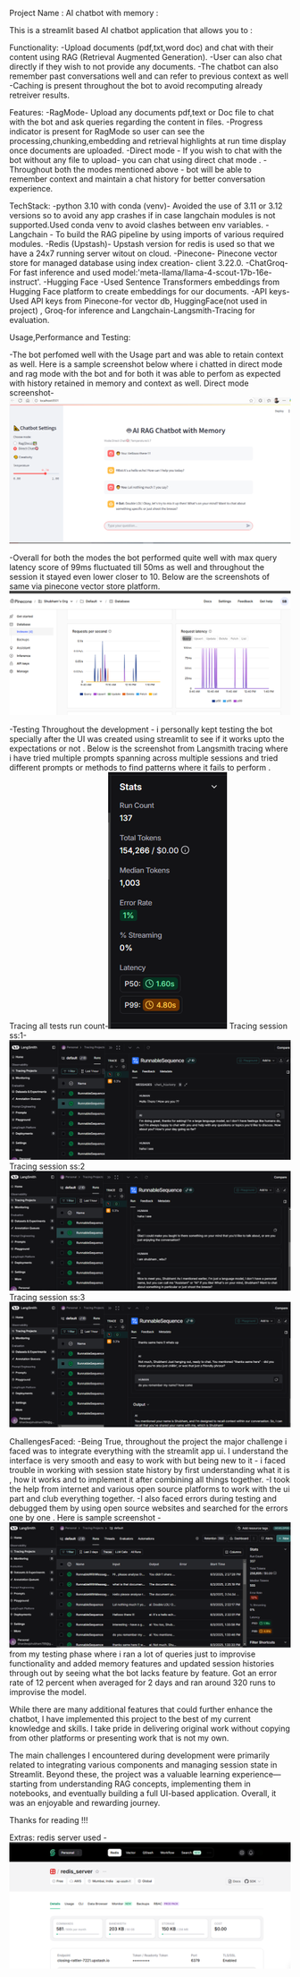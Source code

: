 Project Name : AI chatbot with memory :

This is a streamlit based AI chatbot application that allows you to : 
 
Functionality:
-Upload documents (pdf,txt,word doc) and chat with their content using RAG (Retrieval Augmented Generation).
-User can also chat directly if they wish to not provide any documents.
-The chatbot can also remember past conversations well and can refer to previous context as well
-Caching is present throughout the bot to avoid recomputing already retreiver results.

Features:
-RagMode- Upload any documents pdf,text or Doc file to chat with the bot and ask queries regarding the content in files.
-Progress indicator is present for RagMode so user can see the processing,chunking,embedding and retrieval highlights at run time display once documents are uploaded.
-Direct mode - If you wish to chat with the bot without any file to upload- you can chat using direct chat mode .
-Throughout both the modes mentioned above - bot will be able to remember context and maintain a chat history for better conversation experience.

TechStack:
-python 3.10 with conda (venv)- Avoided the use of 3.11 or 3.12 versions so to avoid any app crashes if in case langchain modules is not supported.Used conda venv to avoid clashes between env variables.
-Langchain - To build the RAG pipeline by using imports of various required modules.
-Redis (Upstash)- Upstash version for redis is used so that we have a 24x7 running server witout on cloud.
-Pinecone- Pinecone vector store for managed database using index creation- client 3.22.0.
-ChatGroq- For fast inference and used model:'meta-llama/llama-4-scout-17b-16e-instruct'.
-Hugging Face -Used Sentence Transformers embeddings from Hugging Face platform to create embeddings for our documents.
-API keys- Used API keys from Pinecone-for vector db, HuggingFace(not used in project) , Groq-for inference and Langchain-Langsmith-Tracing for evaluation.

Usage,Performance and Testing:

-The bot perfomed well with the Usage part and was able to retain context as well. Here is a sample screenshot below where i chatted in direct mode and rag mode with the bot and for both it was able to perfom as expected with history retained in memory and context as well.
Direct mode screenshot-![alt text](image-6.png)

-Overall for both the modes the bot performed quite well with max query latency score of 99ms fluctuated till 50ms as well and throughout the session it stayed even lower closer to 10. Below are the screenshots of same via pinecone vector store platform.
![alt text](image-1.png)


-Testing
Throughout the development - i personally kept testing the bot specially after the UI was created using streamlit to see if it works upto the expectations or not .
Below is the screenshot from Langsmith tracing where i have tried multiple prompts spanning across multiple sessions and tried different prompts or methods to find patterns where it fails to perform .
Tracing all tests run count-![alt text](image-5.png)
Tracing session ss:1-![alt text](image-2.png)
Tracing session ss:2 ![alt text](image-3.png)
Tracing session ss:3 ![alt text](image-4.png)

ChallengesFaced:
-Being True, throughout the project the major challenge i faced was to integrate everything with the streamlit app ui.
I understand the interface is very smooth and easy to work with but being new to it - i faced trouble in working with session state history by first understanding what it is , how it works and to implement it after combining all things together.
-I took the help from internet and various open source platforms to work with the ui part and club everything together.
-I also faced errors during testing and debugged them by using open source websites and searched for the errors one by one .
Here is sample screenshot -![alt text](image-7.png) from my testing phase where i ran a lot of queries just to improvise functionality and added memory features and updated session histories through out by seeing what the bot lacks feature by feature. Got an error rate of 12 percent when averaged for 2 days and ran around 320 runs to improvise the model.

While there are many additional features that could further enhance the chatbot, I have implemented this project to the best of my current knowledge and skills. I take pride in delivering original work without copying from other platforms or presenting work that is not my own.

The main challenges I encountered during development were primarily related to integrating various components and managing session state in Streamlit. Beyond these, the project was a valuable learning experience—starting from understanding RAG concepts, implementing them in notebooks, and eventually building a full UI-based application. Overall, it was an enjoyable and rewarding journey.

Thanks for reading !!!

Extras:
redis server used - ![alt text](image-8.png)












